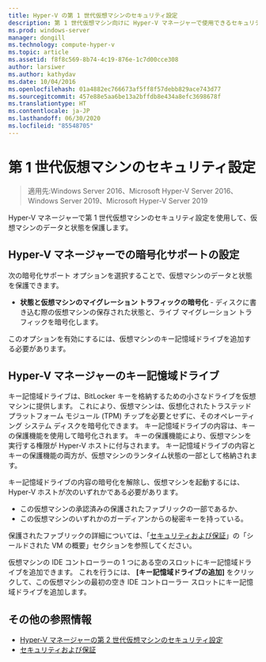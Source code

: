 ```yaml
---
title: Hyper-V の第 1 世代仮想マシンのセキュリティ設定
description: 第 1 世代仮想マシン向けに Hyper-V マネージャーで使用できるセキュリティ設定について説明します
ms.prod: windows-server
manager: dongill
ms.technology: compute-hyper-v
ms.topic: article
ms.assetid: f8f8c569-8b74-4c19-876e-1c7d00cce308
author: larsiwer
ms.author: kathydav
ms.date: 10/04/2016
ms.openlocfilehash: 01a4882ec766673af5ff8f57debb829ace743d77
ms.sourcegitcommit: 457e88e5aa6be13a2bffdb8e434a8efc3698678f
ms.translationtype: HT
ms.contentlocale: ja-JP
ms.lasthandoff: 06/30/2020
ms.locfileid: "85548705"
---
```

# <a name="generation-1-virtual-machine-security-settings"></a>第 1 世代仮想マシンのセキュリティ設定

>適用先:Windows Server 2016、Microsoft Hyper-V Server 2016、Windows Server 2019、Microsoft Hyper-V Server 2019

Hyper-V マネージャーで第 1 世代仮想マシンのセキュリティ設定を使用して、仮想マシンのデータと状態を保護します。

## <a name="encryption-support-settings-in-hyper-v-manager"></a>Hyper-V マネージャーでの暗号化サポートの設定

次の暗号化サポート オプションを選択することで、仮想マシンのデータと状態を保護できます。

- **状態と仮想マシンのマイグレーション トラフィックの暗号化** - ディスクに書き込む際の仮想マシンの保存された状態と、ライブ マイグレーション トラフィックを暗号化します。

このオプションを有効にするには、仮想マシンのキー記憶域ドライブを追加する必要があります。

## <a name="key-storage-drive-in-hyper-v-manager"></a>Hyper-V マネージャーのキー記憶域ドライブ

キー記憶域ドライブは、BitLocker キーを格納するための小さなドライブを仮想マシンに提供します。 これにより、仮想マシンは、仮想化されたトラステッド プラットフォーム モジュール (TPM) チップを必要とせずに、そのオペレーティング システム ディスクを暗号化できます。 キー記憶域ドライブの内容は、キーの保護機能を使用して暗号化されます。 キーの保護機能により、仮想マシンを実行する権限が Hyper-V ホストに付与されます。 キー記憶域ドライブの内容とキーの保護機能の両方が、仮想マシンのランタイム状態の一部として格納されます。

キー記憶域ドライブの内容の暗号化を解除し、仮想マシンを起動するには、Hyper-V ホストが次のいずれかである必要があります。

- この仮想マシンの承認済みの保護されたファブリックの一部であるか、
- この仮想マシンのいずれかのガーディアンからの秘密キーを持っている。

保護されたファブリックの詳細については、「[セキュリティおよび保証](../../../security/Security-and-Assurance.yml)」の「シールドされた VM の概要」セクションを参照してください。

仮想マシンの IDE コントローラーの 1 つにある空のスロットにキー記憶域ドライブを追加できます。 これを行うには、 **[キー記憶域ドライブの追加]** をクリックして、この仮想マシンの最初の空き IDE コントローラー スロットにキー記憶域ドライブを追加します。

## <a name="additional-references"></a>その他の参照情報

- [Hyper-V マネージャーの第 2 世代仮想マシンのセキュリティ設定](Generation-2-virtual-machine-security-settings-for-hyper-v.md)
- [セキュリティおよび保証](../../../security/Security-and-Assurance.yml)